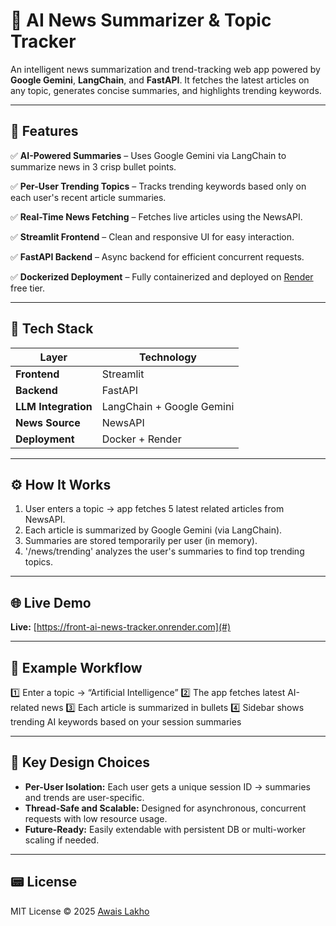 # 📰 AI News Summarizer & Topic Tracker

An intelligent news summarization and trend-tracking web app powered by **Google Gemini**, **LangChain**, and **FastAPI**.
It fetches the latest articles on any topic, generates concise summaries, and highlights trending keywords.

---

## 🚀 Features

✅ **AI-Powered Summaries** – Uses Google Gemini via LangChain to summarize news in 3 crisp bullet points.

✅ **Per-User Trending Topics** – Tracks trending keywords based only on each user's recent article summaries.

✅ **Real-Time News Fetching** – Fetches live articles using the NewsAPI.

✅ **Streamlit Frontend** – Clean and responsive UI for easy interaction.

✅ **FastAPI Backend** – Async backend for efficient concurrent requests.

✅ **Dockerized Deployment** – Fully containerized and deployed on [Render](https://render.com) free tier.

---

## 🧠 Tech Stack

| Layer               | Technology                |
| ------------------- | ------------------------- |
| **Frontend**        | Streamlit                 |
| **Backend**         | FastAPI                   |
| **LLM Integration** | LangChain + Google Gemini |
| **News Source**     | NewsAPI                   |
| **Deployment**      | Docker + Render           |

---

## ⚙️ How It Works

1. User enters a topic → app fetches 5 latest related articles from NewsAPI.
2. Each article is summarized by Google Gemini (via LangChain).
3. Summaries are stored temporarily per user (in memory).
4. '/news/trending' analyzes the user's summaries to find top trending topics.

---


## 🌐 Live Demo

**Live:** [https://front-ai-news-tracker.onrender.com](#)

---

## 🧩 Example Workflow

1️⃣ Enter a topic → “Artificial Intelligence”
2️⃣ The app fetches latest AI-related news
3️⃣ Each article is summarized in bullets
4️⃣ Sidebar shows trending AI keywords based on your session summaries

---

## 🧠 Key Design Choices

* **Per-User Isolation:** Each user gets a unique session ID → summaries and trends are user-specific.
* **Thread-Safe and Scalable:** Designed for asynchronous, concurrent requests with low resource usage.
* **Future-Ready:** Easily extendable with persistent DB or multi-worker scaling if needed.

---

## 📟 License

MIT License © 2025 [Awais Lakho](https://github.com/awais-anwer)
